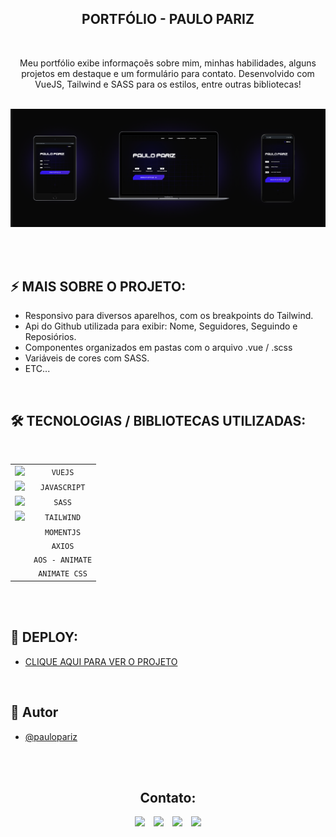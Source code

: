 <h2 align="center">PORTFÓLIO - PAULO PARIZ</h2>

<br>

<p align="center">Meu portfólio exibe informaçoẽs sobre mim, minhas habilidades, alguns projetos em destaque e um formulário para contato. Desenvolvido com VueJS, Tailwind e SASS para os estilos, entre outras bibliotecas!</p>

<br>

<img src="src/assets/img/.github/preview.png" />

<br> 


<br><br>

## ⚡ MAIS SOBRE O PROJETO:
- Responsivo para diversos aparelhos, com os breakpoints do Tailwind.
- Api do Github utilizada para exibir: Nome, Seguidores, Seguindo e Reposiórios.
- Componentes organizados em pastas com o arquivo .vue / .scss
- Variáveis de cores com SASS.
- ETC...


<br>

## 🛠️ TECNOLOGIAS / BIBLIOTECAS UTILIZADAS:

<br>

|              |                                                   |
| :----------------: | :---------------------------------------------------: |
|   <img src="https://skillicons.dev/icons?i=vue">      |    `VUEJS`   |
|   <img src="https://skillicons.dev/icons?i=js">      |    `JAVASCRIPT`   |
|   <img src="https://skillicons.dev/icons?i=sass">      |    `SASS`   |
|   <img src="https://skillicons.dev/icons?i=tailwind">      |    `TAILWIND`   |
|   <img src="">      |    `MOMENTJS`   |
|   <img src="">      |    `AXIOS`   |
|   <img src="">      |    `AOS - ANIMATE`   |
|   <img src="">      |    `ANIMATE CSS`   |

<br><br>

## 📍 DEPLOY:
- <a href="">CLIQUE AQUI PARA VER O PROJETO</a>

<br>

## 🧠 Autor

- [@paulopariz](https://www.linkedin.com/in/paulopariz/)

<br><br>

<h2 align="center">Contato:</h2>
<div align="center">

 <a href= "https://api.whatsapp.com/send?phone=5544999575376"><img src="https://img.icons8.com/material-outlined/24/7950F2/whatsapp--v1.png"/></a> <a href="https://www.instagram.com/parizpaulo_/" style="margin-left:10px"><img src="https://img.icons8.com/material-outlined/24/7950F2/instagram-new--v1.png"/></a> <a href="paulopariz01@gmail.com" style="margin-left:10px"><img src="https://img.icons8.com/material-rounded/24/7950F2/filled-message.png"/></a> <a href="https://www.linkedin.com/in/paulopariz/" style="margin-left:10px"><img src="https://img.icons8.com/material-sharp/24/7950F2/linkedin--v1.png"/></a>

 </div>